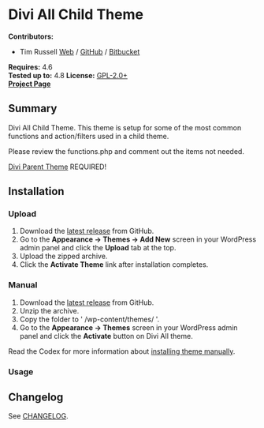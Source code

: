 # Divi All Child Theme

__Contributors:__ 

* Tim Russell [Web](http://timrussell.com) / [GitHub](https://github.com/tdavidrussell) / [Bitbucket](https://bitbucket.com/tdavidrussell)    

__Requires:__ 4.6   
__Tested up to:__ 4.8
__License:__ [GPL-2.0+](http://www.gnu.org/licenses/gpl-2.0.html)    
__[Project Page](https://github.com/tdavidrussell/divi-all)__   


## Summary
Divi All Child Theme. This theme is setup for some of the most common functions and action/filters used in a  child theme.

Please review the functions.php and comment out the items not needed.
 
[Divi Parent Theme](http://www.elegantthemes.com/) REQUIRED!


## Installation


### Upload ###

1. Download the [latest release](https://github.com/tdavidrussell/divi-all) from GitHub.
2. Go to the __Appearance &rarr; Themes &rarr; Add New__ screen in your WordPress admin panel and click the __Upload__ tab at the top.
3. Upload the zipped archive.
4. Click the __Activate Theme__ link after installation completes.

### Manual ###

1. Download the [latest release](https://github.com/tdavidrussell/divi-all) from GitHub.
2. Unzip the archive.
3. Copy the folder to ' /wp-content/themes/ '.
4. Go to the __Appearance &rarr; Themes__ screen in your WordPress admin panel and click the __Activate__ button on Divi All theme.

Read the Codex for more information about [installing theme manually](https://codex.wordpress.org/Using_Themes).

### Usage ###


## Changelog

See [CHANGELOG](changelog.md).
